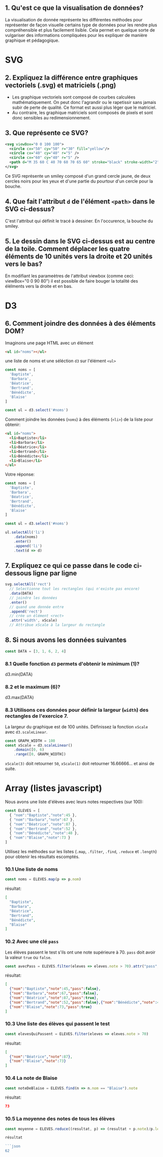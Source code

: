 ## 1. Qu'est ce que la visualisation de données?

La visualisation de donnée représente les différentes méthodes pour représenter de façon visuelle certains type de données pour les rendre plus compréhensible et plus facilement lisible. Cela permet en quelque sorte de vulgariser des informations compliquées pour les expliquer de manière graphique et pédagogique. 

# SVG

## 2. Expliquez la différence entre graphiques vectoriels (.svg) et matriciels (.png)

* Les graphique vectoriels sont composé de courbes calculées mathématiquement. On peut donc l'agrandir ou le rapetissir sans jamais subir de perte de qualité. Ce format est aussi plus léger que le matriciel. 
* Au contraire, les graphique matriciels sont composés de pixels et sont donc sensibles au redimensionnement. 


## 3. Que représente ce SVG?

```svg
<svg viewBox="0 0 100 100">
  <circle cx="50" cy="50" r="30" fill="yellow"/>
  <circle cx="40" cy="40" r="5" />
  <circle cx="60" cy="40" r="5" />
  <path d="M 35 60 C 40 70 60 70 65 60" stroke="black" stroke-width="2" fill="none"/>
</svg>
```
Ce SVG représente un smiley composé d'un grand cercle jaune, de deux cercles noirs pour les yeux et d'une partie du pourtour d'un cercle pour la bouche. 

## 4. Que fait l'attribut `d` de l'élément `<path>` dans le SVG ci-dessus?

C'est l'attribut qui définit le tracé à dessiner. En l'occurence, la bouche du smiley. 

## 5. Le dessin dans le SVG ci-dessus est au centre de la toile. Comment déplacer les quatre éléments de 10 unités vers la droite et 20 unités vers le bas?

En modifiant les parameètres de l'attribut viewbox (comme ceci: viewBox="0 0 90 80") il est possible de faire bouger la totalité des élélments vers la droite et en bas. 
 
# D3

## 6. Comment joindre des données à des éléments DOM?

Imaginons une page HTML avec un élément

```html
<ul id="noms"></ul>
```

une liste de noms et une séléction `d3` sur l'élément `<ul>`

```javascript
const noms = [
  'Baptiste',
  'Barbara',
  'Béatrice',
  'Bertrand',
  'Bénédicte',
  'Blaise'
]

const ul = d3.select('#noms')
```

Comment joindre les données (`noms`) à des éléments (`<li>`) de la liste pour obtenir:

```html
<ul id="noms">
  <li>Baptiste</li>
  <li>Barbara</li>
  <li>Béatrice</li>
  <li>Bertrand</li>
  <li>Bénédicte</li>
  <li>Blaise</li>
</ul>
```

Votre réponse:

```javascript
const noms = [
  'Baptiste',
  'Barbara',
  'Béatrice',
  'Bertrand',
  'Bénédicte',
  'Blaise'
]

const ul = d3.select('#noms')

ul.selectAll('li')
    .data(noms)
    .enter()
    .append('li')
    .text(d => d)
```

## 7. Expliquez ce qui ce passe dans le code ci-dessous ligne par ligne

```javascript
svg.selectAll('rect')
  // Selectionne tout les rectangles (qui n'existe pas encore)
  .data(DATA)
  // joindre les données
  .enter()
  // quand une donnée entre 
  .append('rect')
  // crée un élément <rect>
  .attr('width', xScale)
  // Attribue xScale à la largeur du rectangle 
```

## 8. Si nous avons les données suivantes

```javascript
const DATA = [3, 1, 6, 2, 4]
```

### 8.1 Quelle fonction `d3` permets d'obtenir le minimum (1)?

d3.min(DATA)

### 8.2 et le maximum (6)?

d3.max(DATA)

### 8.3 Utilisons ces données pour définir la largeur (`width`) des rectangles de l'exercice 7.

La largeur du graphique est de 100 unités. Définissez la fonction `xScale` avec `d3.scaleLinear`.

```javascript
const GRAPH_WIDTH = 100
const xScale = d3.scaleLinear()
    .domain([0, 6)
    .range([0, GRAPH_WIDTH])
```

`xScale(3)` doit retourner `50`, `xScale(1)` doit retourner 16.66666... et ainsi de suite.

# Array (listes javascript)

Nous avons une liste d'élèves avec leurs notes respectives (sur 100):

```javascript
const ELEVES = [
  { "nom":"Baptiste","note":45 },
  { "nom":"Barbara","note":67 },
  { "nom":"Béatrice","note":87 },
  { "nom":"Bertrand","note":52 },
  { "nom":"Bénédicte","note":48 },
  { "nom":"Blaise","note":73 }
]
```

Utilisez les méthodes sur les listes (`.map`, `.filter`, `.find`, `.reduce` et `.length`) pour obtenir les résultats escomptés.

### 10.1 Une liste de noms

```javascript
const noms = ELEVES.map(p => p.nom)
```

résultat:

```json
[
  "Baptiste",
  "Barbara",
  "Béatrice",
  "Bertrand",
  "Bénédicte",
  "Blaise"
]
```

### 10.2 Avec une clé `pass`

Les élèves passent le test s'ils ont une note supérieure à 70. `pass` doit avoir la valeur `true` ou `false`.

```javascript
const avecPass = ELEVES.filter(eleves => eleves.note > 70).attr("pass", true)
```

résultat:

```json
[
  {"nom":"Baptiste","note":45,"pass":false},
  {"nom":"Barbara","note":67,"pass":false},
  {"nom":"Béatrice","note":87,"pass":true},
  {"nom":"Bertrand","note":52,"pass":false},{"nom":"Bénédicte","note":48,"pass":false},
  {"nom":"Blaise","note":73,"pass":true}
]
```

### 10.3 Une liste des élèves qui passent le test

```javascript
const elevesQuiPassent = ELEVES.filter(eleves => eleves.note > 70)
```

résultat:

```json
[
  {"nom":"Béatrice","note":87},
  {"nom":"Blaise","note":73}
]
```

### 10.4 La note de Blaise

```javascript
const noteDeBlaise = ELEVES.find(n => n.nom == "Blaise").note
```

résultat:

```json
73
```

### 10.5 La moyenne des notes de tous les élèves

```javascript
const moyenne = ELEVES.reduce((resultat, p) => (resultat + p.note)/p.length, 0)

résultat

```json
62
```

